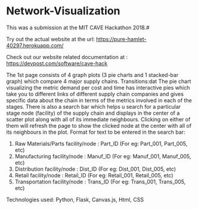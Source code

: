 # Network-Visualization
This was a submission at the MIT CAVE Hackathon 2018.#

Try out the actual website at the url: https://pure-hamlet-40297.herokuapp.com/

Check out our website related documentation at : https://devpost.com/software/cave-hack
 
The 1st page consists of 4 graph plots (3 pie charts and 1 stacked-bar graph) which compare 4 major supply chains.
Transitions:dat
The pie chart visualizing the metric demand per cost and time has interactive pies which take you to different links of different supply chain companies and gives specific data about the chain in terms of the metrics involved in each of the stages. There is also a search bar which helps u search for a particular stage node (facility) of the supply chain and displays in the center of a scatter plot along with all of its immediate neighbours. Clicking on either of them will refresh the page to show the clicked node at the center with all of its neighbours in the plot. 
Format for text to be entered in the search bar:
<ol>
<li> Raw Materials/Parts facility/node : Part_ID (For eg: Part_001, Part_005, etc) </li> 
<li> Manufacturing facility/node : Manuf_ID (For eg: Manuf_001, Manuf_005, etc) </li>
<li> Distribution facility/node : Dist_ID (For eg: Dist_001, Dist_005, etc) </li>
<li> Retail facility/node : Retail_ID (For eg: Retail_001, Retail_005, etc) </li>
<li> Transportation facility/node : Trans_ID (For eg: Trans_001, Trans_005, etc) </li>
</ol>
Technologies used: Python, Flask, Canvas.js, Html, CSS
